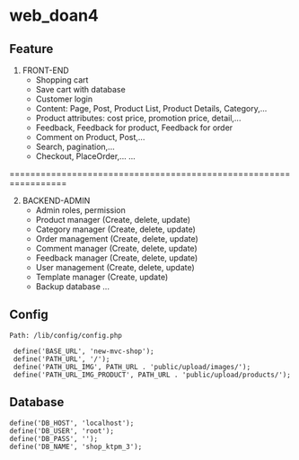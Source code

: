 # web_doan4
## Feature
1. FRONT-END
    - Shopping cart
    - Save cart with database
    - Customer login
    - Content: Page, Post, Product List, Product Details, Category,...
    - Product attributes: cost price, promotion price, detail,...
    - Feedback, Feedback for product, Feedback for order
    - Comment on Product, Post,...
    - Search, pagination,...
    - Checkout, PlaceOrder,...
    ...
    
=================================================================

2. BACKEND-ADMIN
    - Admin roles, permission
    - Product manager   (Create, delete, update)
    - Category manager  (Create, delete, update)
    - Order management  (Create, delete, update)
    - Comment manager   (Create, delete, update)
    - Feedback manager  (Create, delete, update)
    - User management   (Create, delete, update)
    - Template manager  (Create, update)
    - Backup database 
    ...
   <?php
## Config
    Path: /lib/config/config.php

     define('BASE_URL', 'new-mvc-shop');
     define('PATH_URL', '/');
     define('PATH_URL_IMG', PATH_URL . 'public/upload/images/');
     define('PATH_URL_IMG_PRODUCT', PATH_URL . 'public/upload/products/');

## Database
    define('DB_HOST', 'localhost');
    define('DB_USER', 'root');
    define('DB_PASS', '');
    define('DB_NAME', 'shop_ktpm_3');
    
